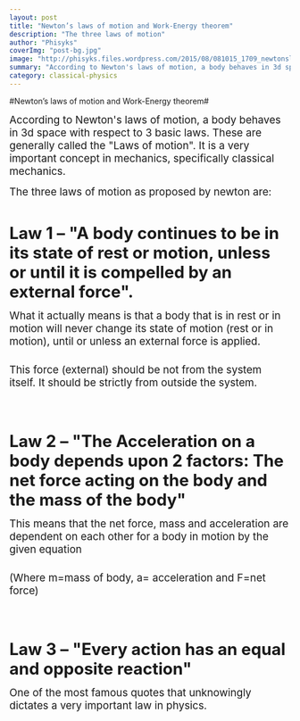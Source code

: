 ```yaml
---
layout: post
title: "Newton’s laws of motion and Work-Energy theorem"
description: "The three laws of motion"
author: "Phisyks"
coverImg: "post-bg.jpg"
image: "http://phisyks.files.wordpress.com/2015/08/081015_1709_newtonslaws2.png"
summary: "According to Newton's laws of motion, a body behaves in 3d space with respect to 3 basic laws. These are generally called..."
category: classical-physics
---
```


#Newton’s laws of motion and Work-Energy theorem#

<p><span style="font-size:14pt;">According to Newton's laws of motion, a body behaves in 3d space with respect to 3 basic laws. These are generally called the "Laws of motion". It is a very important concept in mechanics, specifically classical mechanics.
</span></p><p><span style="font-size:14pt;">The three laws of motion as proposed by newton are:
</span></p><p>
 </p><p><span style="font-size:22pt;"><strong>Law 1 – "A body continues to be in its state of rest or motion, unless or until it is compelled by an external force".
</strong></span></p><p><span style="font-size:14pt;">What it actually means is that a body that is in rest or in motion will never change its state of motion (rest or in motion), until or unless an external force is applied.
</span></p><p><span style="font-size:14pt;">
			<img src="http://phisyks.files.wordpress.com/2015/08/081015_1709_newtonslaws1.png" alt="" />
		</span></p><p><span style="font-size:14pt;"> This force (external) should be not from the system itself. It should be strictly from outside the system.
</span></p><p style="margin-left:36pt;">
 </p><p style="margin-left:36pt;">
 </p><p><span style="font-size:22pt;"><strong>Law 2 – "The Acceleration on a body depends upon 2 factors: The net force acting on the body and the mass of the body" 
</strong></span></p><p><span style="font-size:14pt;">This means that the net force, mass and acceleration are dependent on each other for a body in motion by the given equation 
</span></p><p><img src="http://phisyks.files.wordpress.com/2015/08/081015_1709_newtonslaws2.png" alt="" /><span style="font-size:14pt;">
		</span></p><p><span style="font-size:14pt;">(Where m=mass of body, a= acceleration and F=net force)    
</span></p><p>
 </p><p>
 </p><p><span style="font-size:22pt;"><strong>Law 3 – "Every action has an equal and opposite reaction"
</strong></span></p><p><span style="font-size:14pt;">One of the most famous quotes that unknowingly dictates a very important law in physics.        
</span></p><p><img src="http://phisyks.files.wordpress.com/2015/08/081015_1709_newtonslaws3.png" alt="" /></p>
